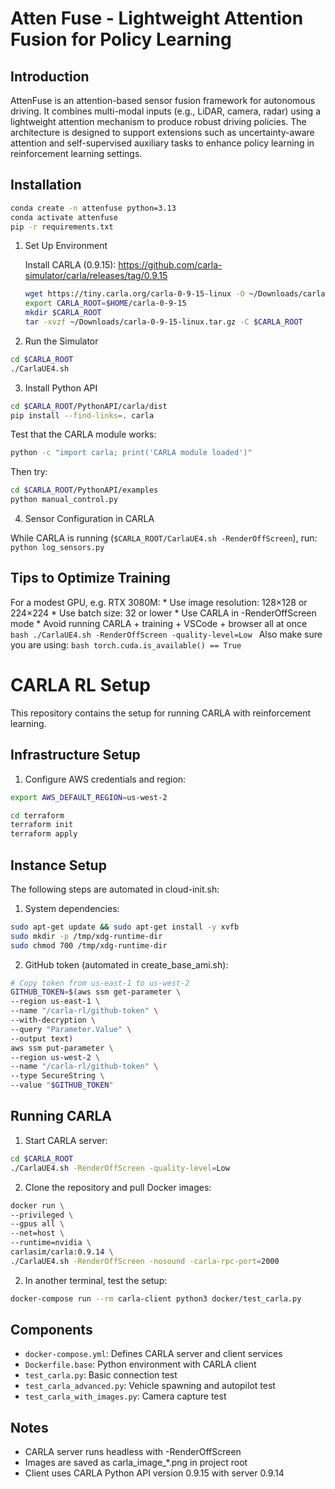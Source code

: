 # Atten Fuse - Lightweight Attention Fusion for Policy Learning

## Introduction

AttenFuse is an attention-based sensor fusion framework for autonomous driving. It combines multi-modal inputs (e.g., LiDAR, camera, radar) using a lightweight attention mechanism to produce robust driving policies. The architecture is designed to support extensions such as uncertainty-aware attention and self-supervised auxiliary tasks to enhance policy learning in reinforcement learning settings.
## Installation

```bash
conda create -n attenfuse python=3.13
conda activate attenfuse
pip -r requirements.txt
```

1. Set Up Environment

    Install CARLA (0.9.15):
    https://github.com/carla-simulator/carla/releases/tag/0.9.15

    ```bash
    wget https://tiny.carla.org/carla-0-9-15-linux -O ~/Downloads/carla-0-9-15-linux.tar.gz
    export CARLA_ROOT=$HOME/carla-0-9-15
    mkdir $CARLA_ROOT
    tar -xvzf ~/Downloads/carla-0-9-15-linux.tar.gz -C $CARLA_ROOT
    ```

2. Run the Simulator
```bash
cd $CARLA_ROOT
./CarlaUE4.sh
```
     
3. Install Python API

```bash
cd $CARLA_ROOT/PythonAPI/carla/dist
pip install --find-links=. carla
```

Test that the CARLA module works:

```bash
python -c "import carla; print('CARLA module loaded')"
```

Then try:

```bash
cd $CARLA_ROOT/PythonAPI/examples
python manual_control.py
```

4. Sensor Configuration in CARLA

While CARLA is running (`$CARLA_ROOT/CarlaUE4.sh -RenderOffScreen`), run: `python log_sensors.py` 

## Tips to Optimize Training

For a modest GPU, e.g. RTX 3080M:
    * Use image resolution: 128×128 or 224×224
    * Use batch size: 32 or lower
    * Use CARLA in -RenderOffScreen mode
    * Avoid running CARLA + training + VSCode + browser all at once
    ```bash
    ./CarlaUE4.sh -RenderOffScreen -quality-level=Low
    ```
    Also make sure you are using:
    ```bash
    torch.cuda.is_available() == True
    ```

# CARLA RL Setup

This repository contains the setup for running CARLA with reinforcement learning.

## Infrastructure Setup

1. Configure AWS credentials and region:

```bash
export AWS_DEFAULT_REGION=us-west-2
```

```bash
cd terraform
terraform init
terraform apply
```

## Instance Setup

The following steps are automated in cloud-init.sh:

1. System dependencies:

```bash
sudo apt-get update && sudo apt-get install -y xvfb
sudo mkdir -p /tmp/xdg-runtime-dir
sudo chmod 700 /tmp/xdg-runtime-dir
```

2. GitHub token (automated in create_base_ami.sh):

```bash
# Copy token from us-east-1 to us-west-2
GITHUB_TOKEN=$(aws ssm get-parameter \
--region us-east-1 \
--name "/carla-rl/github-token" \
--with-decryption \
--query "Parameter.Value" \
--output text)
aws ssm put-parameter \
--region us-west-2 \
--name "/carla-rl/github-token" \
--type SecureString \
--value "$GITHUB_TOKEN"
```

## Running CARLA

1. Start CARLA server:

```bash
cd $CARLA_ROOT
./CarlaUE4.sh -RenderOffScreen -quality-level=Low
```

2. Clone the repository and pull Docker images:

```bash
docker run \
--privileged \
--gpus all \
--net=host \
--runtime=nvidia \
carlasim/carla:0.9.14 \
./CarlaUE4.sh -RenderOffScreen -nosound -carla-rpc-port=2000
```

2. In another terminal, test the setup:

```bash
docker-compose run --rm carla-client python3 docker/test_carla.py
```

## Components

- `docker-compose.yml`: Defines CARLA server and client services
- `Dockerfile.base`: Python environment with CARLA client
- `test_carla.py`: Basic connection test
- `test_carla_advanced.py`: Vehicle spawning and autopilot test
- `test_carla_with_images.py`: Camera capture test

## Notes

- CARLA server runs headless with -RenderOffScreen
- Images are saved as carla_image_*.png in project root
- Client uses CARLA Python API version 0.9.15 with server 0.9.14
